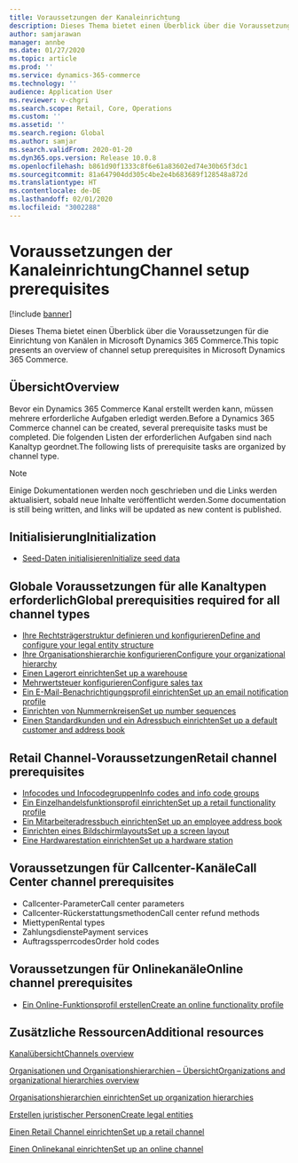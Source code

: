 ```yaml
---
title: Voraussetzungen der Kanaleinrichtung
description: Dieses Thema bietet einen Überblick über die Voraussetzungen für die Einrichtung von Kanälen in Microsoft Dynamics 365 Commerce.
author: samjarawan
manager: annbe
ms.date: 01/27/2020
ms.topic: article
ms.prod: ''
ms.service: dynamics-365-commerce
ms.technology: ''
audience: Application User
ms.reviewer: v-chgri
ms.search.scope: Retail, Core, Operations
ms.custom: ''
ms.assetid: ''
ms.search.region: Global
ms.author: samjar
ms.search.validFrom: 2020-01-20
ms.dyn365.ops.version: Release 10.0.8
ms.openlocfilehash: b861d90f1333c8f6e61a83602ed74e30b65f3dc1
ms.sourcegitcommit: 81a647904dd305c4be2e4b683689f128548a872d
ms.translationtype: HT
ms.contentlocale: de-DE
ms.lasthandoff: 02/01/2020
ms.locfileid: "3002288"
---
```

# <a name="channel-setup-prerequisites"></a><span data-ttu-id="96d35-103">Voraussetzungen der Kanaleinrichtung</span><span class="sxs-lookup"><span data-stu-id="96d35-103">Channel setup prerequisites</span></span>


[!include [banner](includes/banner.md)]

<span data-ttu-id="96d35-104">Dieses Thema bietet einen Überblick über die Voraussetzungen für die Einrichtung von Kanälen in Microsoft Dynamics 365 Commerce.</span><span class="sxs-lookup"><span data-stu-id="96d35-104">This topic presents an overview of channel setup prerequisites in Microsoft Dynamics 365 Commerce.</span></span>

## <a name="overview"></a><span data-ttu-id="96d35-105">Übersicht</span><span class="sxs-lookup"><span data-stu-id="96d35-105">Overview</span></span>

<span data-ttu-id="96d35-106">Bevor ein Dynamics 365 Commerce Kanal erstellt werden kann, müssen mehrere erforderliche Aufgaben erledigt werden.</span><span class="sxs-lookup"><span data-stu-id="96d35-106">Before a Dynamics 365 Commerce channel can be created, several prerequisite tasks must be completed.</span></span> <span data-ttu-id="96d35-107">Die folgenden Listen der erforderlichen Aufgaben sind nach Kanaltyp geordnet.</span><span class="sxs-lookup"><span data-stu-id="96d35-107">The following lists of prerequisite tasks are organized by channel type.</span></span>

> [!NOTE]
> <span data-ttu-id="96d35-108">Einige Dokumentationen werden noch geschrieben und die Links werden aktualisiert, sobald neue Inhalte veröffentlicht werden.</span><span class="sxs-lookup"><span data-stu-id="96d35-108">Some documentation is still being written, and links will be updated as new content is published.</span></span>

## <a name="initialization"></a><span data-ttu-id="96d35-109">Initialisierung</span><span class="sxs-lookup"><span data-stu-id="96d35-109">Initialization</span></span>

- [<span data-ttu-id="96d35-110">Seed-Daten initialisieren</span><span class="sxs-lookup"><span data-stu-id="96d35-110">Initialize seed data</span></span>](../retail/enable-configure-retail-functionality.md)

## <a name="global-prerequisities-required-for-all-channel-types"></a><span data-ttu-id="96d35-111">Globale Voraussetzungen für alle Kanaltypen erforderlich</span><span class="sxs-lookup"><span data-stu-id="96d35-111">Global prerequisities required for all channel types</span></span>

- [<span data-ttu-id="96d35-112">Ihre Rechtsträgerstruktur definieren und konfigurieren</span><span class="sxs-lookup"><span data-stu-id="96d35-112">Define and configure your legal entity structure</span></span>](channels-legal-entities.md) 
- [<span data-ttu-id="96d35-113">Ihre Organisationshierarchie konfigurieren</span><span class="sxs-lookup"><span data-stu-id="96d35-113">Configure your organizational hierarchy</span></span>](channels-org-hierarchies.md)
- [<span data-ttu-id="96d35-114">Einen Lagerort einrichten</span><span class="sxs-lookup"><span data-stu-id="96d35-114">Set up a warehouse</span></span>](channels-setup-warehouse.md)
- [<span data-ttu-id="96d35-115">Mehrwertsteuer konfigurieren</span><span class="sxs-lookup"><span data-stu-id="96d35-115">Configure sales tax</span></span>](https://docs.microsoft.com/en-us/dynamics365/finance/general-ledger/indirect-taxes-overview?toc=/dynamics365/commerce/toc.json)
- [<span data-ttu-id="96d35-116">Ein E-Mail-Benachrichtigungsprofil einrichten</span><span class="sxs-lookup"><span data-stu-id="96d35-116">Set up an email notification profile</span></span>](email-notification-profiles.md)
- [<span data-ttu-id="96d35-117">Einrichten von Nummernkreisen</span><span class="sxs-lookup"><span data-stu-id="96d35-117">Set up number sequences</span></span>](https://docs.microsoft.com/en-us/dynamics365/fin-ops-core/fin-ops/organization-administration/number-sequence-overview?toc=/dynamics365/commerce/toc.json)
- [<span data-ttu-id="96d35-118">Einen Standardkunden und ein Adressbuch einrichten</span><span class="sxs-lookup"><span data-stu-id="96d35-118">Set up a default customer and address book</span></span>](default-customer.md)
<!--
- [Configure commerce parameters](commerce-parameters.md)
-->

## <a name="retail-channel-prerequisites"></a><span data-ttu-id="96d35-119">Retail Channel-Voraussetzungen</span><span class="sxs-lookup"><span data-stu-id="96d35-119">Retail channel prerequisites</span></span>

- [<span data-ttu-id="96d35-120">Infocodes und Infocodegruppen</span><span class="sxs-lookup"><span data-stu-id="96d35-120">Info codes and info code groups</span></span>](https://docs.microsoft.com/en-us/dynamics365/retail/info-codes-retail?toc=/dynamics365/commerce/toc.json)
- [<span data-ttu-id="96d35-121">Ein Einzelhandelsfunktionsprofil einrichten</span><span class="sxs-lookup"><span data-stu-id="96d35-121">Set up a retail functionality profile</span></span>](retail-functionality-profile.md)
- [<span data-ttu-id="96d35-122">Ein Mitarbeiteradressbuch einrichten</span><span class="sxs-lookup"><span data-stu-id="96d35-122">Set up an employee address book</span></span>](new-address-book.md)
- [<span data-ttu-id="96d35-123">Einrichten eines Bildschirmlayouts</span><span class="sxs-lookup"><span data-stu-id="96d35-123">Set up a screen layout</span></span>](https://docs.microsoft.com/en-us/dynamics365/retail/pos-screen-layouts?toc=/dynamics365/commerce/toc.json)
- [<span data-ttu-id="96d35-124">Eine Hardwarestation einrichten</span><span class="sxs-lookup"><span data-stu-id="96d35-124">Set up a hardware station</span></span>](https://docs.microsoft.com/en-us/dynamics365/retail/retail-hardware-station-configuration-installation?toc=/dynamics365/commerce/toc.json)

## <a name="call-center-channel-prerequisites"></a><span data-ttu-id="96d35-125">Voraussetzungen für Callcenter-Kanäle</span><span class="sxs-lookup"><span data-stu-id="96d35-125">Call Center channel prerequisites</span></span>

- <span data-ttu-id="96d35-126">Callcenter-Parameter</span><span class="sxs-lookup"><span data-stu-id="96d35-126">Call center parameters</span></span>
- <span data-ttu-id="96d35-127">Callcenter-Rückerstattungsmethoden</span><span class="sxs-lookup"><span data-stu-id="96d35-127">Call center refund methods</span></span>
- <span data-ttu-id="96d35-128">Miettypen</span><span class="sxs-lookup"><span data-stu-id="96d35-128">Rental types</span></span>
- <span data-ttu-id="96d35-129">Zahlungsdienste</span><span class="sxs-lookup"><span data-stu-id="96d35-129">Payment services</span></span>
- <span data-ttu-id="96d35-130">Auftragssperrcodes</span><span class="sxs-lookup"><span data-stu-id="96d35-130">Order hold codes</span></span>

## <a name="online-channel-prerequisites"></a><span data-ttu-id="96d35-131">Voraussetzungen für Onlinekanäle</span><span class="sxs-lookup"><span data-stu-id="96d35-131">Online channel prerequisites</span></span>

- [<span data-ttu-id="96d35-132">Ein Online-Funktionsprofil erstellen</span><span class="sxs-lookup"><span data-stu-id="96d35-132">Create an online functionality profile</span></span>](online-functionality-profile.md)

## <a name="additional-resources"></a><span data-ttu-id="96d35-133">Zusätzliche Ressourcen</span><span class="sxs-lookup"><span data-stu-id="96d35-133">Additional resources</span></span>

[<span data-ttu-id="96d35-134">Kanalübersicht</span><span class="sxs-lookup"><span data-stu-id="96d35-134">Channels overview</span></span>](channels-overview.md)

[<span data-ttu-id="96d35-135">Organisationen und Organisationshierarchien – Übersicht</span><span class="sxs-lookup"><span data-stu-id="96d35-135">Organizations and organizational hierarchies overview</span></span>](../fin-ops-core/fin-ops/organization-administration/organizations-organizational-hierarchies.md?toc=/dynamics365/commerce/toc.json)

[<span data-ttu-id="96d35-136">Organisationshierarchien einrichten</span><span class="sxs-lookup"><span data-stu-id="96d35-136">Set up organization hierarchies</span></span>](channels-org-hierarchies.md)

[<span data-ttu-id="96d35-137">Erstellen juristischer Personen</span><span class="sxs-lookup"><span data-stu-id="96d35-137">Create legal entities</span></span>](channels-legal-entities.md)

[<span data-ttu-id="96d35-138">Einen Retail Channel einrichten</span><span class="sxs-lookup"><span data-stu-id="96d35-138">Set up a retail channel</span></span>](channel-setup-retail.md)
    
[<span data-ttu-id="96d35-139">Einen Onlinekanal einrichten</span><span class="sxs-lookup"><span data-stu-id="96d35-139">Set up an online channel</span></span>](channel-setup-online.md)
